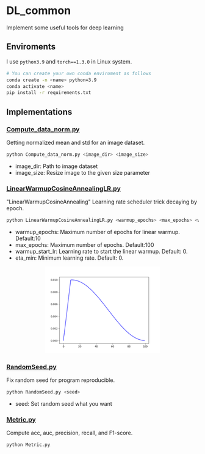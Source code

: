 # DL_common
Implement some useful tools for deep learning

## Enviroments
I use `python3.9` and `torch==1.3.0` in Linux system.
```bash
# You can create your own conda enviroment as follows
conda create -n <name> python=3.9
conda activate <name>
pip install -r requirements.txt
```

## Implementations
### [Compute_data_norm.py](https://github.com/come880412/DL_common/blob/main/scripts/Compute_data_norm.py)
Getting normalized mean and std for an image dataset.
```bash
python Compute_data_norm.py <image_dir> <image_size>
```
- image_dir: Path to image dataset
- image_size: Resize image to the given size parameter

### [LinearWarmupCosineAnnealingLR.py](https://github.com/come880412/DL_common/blob/main/scripts/LinearWarmupCosineAnnealingLR.py)
"LinearWarmupCosineAnnealing" Learning rate scheduler trick decaying by epoch.
```bash
python LinearWarmupCosineAnnealingLR.py <warmup_epochs> <max_epochs> <warmup_start_lr> <eta_min>
```
- warmup_epochs: Maximum number of epochs for linear warmup. Default:10
- max_epochs: Maximum number of epochs. Default:100
- warmup_start_lr: Learning rate to start the linear warmup. Default: 0.
- eta_min: Minimum learning rate. Default: 0.

<p align="center">
<img src="https://github.com/come880412/DL_common/blob/main/images/lr_decay.png" width=60% height=60%>
</p>

### [RandomSeed.py](https://github.com/come880412/DL_common/blob/main/scripts/RandomSeed.py)
Fix random seed for program reproducible.
```bash
python RandomSeed.py <seed>
```
- seed: Set random seed what you want

### [Metric.py](https://github.com/come880412/DL_common/blob/main/scripts/Metric.py)
Compute acc, auc, precision, recall, and F1-score.
```bash
python Metric.py
```
